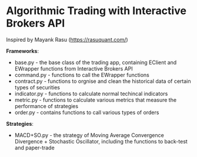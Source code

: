 # Algorithmic Trading with Interactive Brokers API
Inspired by Mayank Rasu (https://rasuquant.com/)

**Frameworks**:

* base.py - the base class of the trading app, containing EClient and EWrapper functions from Interactive Brokers API
* command.py - functions to call the EWrapper functions
* contract.py - functions to orgnise and clean the historical data of certain types of securities
* indicator.py - functions to calculate normal techincal indicators
* metric.py - functions to calculate various metrics that measure the performance of strategies
* order.py - contains functions to call various types of orders


**Strategies**:

* MACD+SO.py - the strategy of Moving Average Convergence Divergence + Stochastic Oscillator, including the functions to back-test and paper-trade

